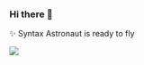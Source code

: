### Hi there 👋

✨ Syntax Astronaut is ready to fly
    
![](https://komarev.com/ghpvc/?username=sust4in&color=green)    

